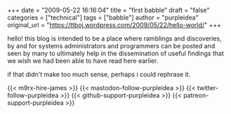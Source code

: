 +++
date = "2009-05-22 16:16:04"
title = "first babble"
draft = "false"
categories = ["technical"]
tags = ["babble"]
author = "purpleidea"
original_url = "https://ttboj.wordpress.com/2009/05/22/hello-world/"
+++

hello! this blog is intended to be a place where ramblings and discoveries, by and for systems administrators and programmers can be posted and seen by many to ultimately help in the dissemination of useful findings that we wish we had been able to have read here earlier.

if that didn't make too much sense, perhaps i could rephrase it.

{{< m9rx-hire-james >}}
{{< mastodon-follow-purpleidea >}}
{{< twitter-follow-purpleidea >}}
{{< github-support-purpleidea >}}
{{< patreon-support-purpleidea >}}
